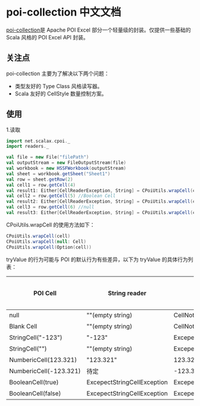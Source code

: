 # poi-collection 中文文档

[poi-collection](https://github.com/scalax/poi-collection)是 Apache POI
Excel 部分一个轻量级的封装。仅提供一些基础的 Scala 风格的 POI Excel API 封装。

## 关注点

poi-collection 主要为了解决以下两个问题：
* 类型友好的 Type Class 风格读写器。
* Scala 友好的 CellStyle 数量控制方案。

## 使用

1.读取

```scala
import net.scalax.cpoi._
import readers._

val file = new File("filePath")
val outputStream = new FileOutputStream(file)
val workbook = new HSSFWorkbook(outputStream)
val sheet = workbook.getSheet("Sheet1")
val row = sheet.getRow(2)
val cell1 = row.getCell(4)
val result1: Either[CellReaderException, String] = CPoiUtils.wrapCell(cell1).tryValue[String] //Right("Test")
val cell2 = row.getCell(5) //Boolean Cell
val result2: Either[CellReaderException, String] = CPoiUtils.wrapCell(cell2).tryValue[String] //Left(ExcepectStringCellException)
val cell3 = row.getCell(6) //null
val result3: Either[CellReaderException, String] = CPoiUtils.wrapCell(cell3).tryValue[Option[Double]] //Right(None)
```

CPoiUtils.wrapCell 的使用方法如下：
```scala
CPoiUtils.wrapCell(cell)
CPoiUtils.wrapCell(null: Cell)
CPoiUtils.wrapCell(Option(cell))
```

tryValue 的行为可能与 POI 的默认行为有些差异，以下为 tryValue 的具体行为列表：

| POI Cell | String reader | Double reader | Boolean reader | Date reader | Non blank string reader | Non empty string reader |
|-------|-------|-------|-------|-------|-------|-------|
| null | ""(empty string) | CellNotExistsException | CellNotExistsException | CellNotExistsException | 待定 | 待定 |
| Blank Cell | ""(empty string) | CellNotExistsException | CellNotExistsException | CellNotExistsException | 待定 | 待定 |
| StringCell("-123") | "-123" | ExcepectNumericCellException | ExcepectBooleanCellException | ExcepectDateException | 待定 | 待定 |
| StringCell("") | ""(empty string) | ExcepectNumericCellException | ExcepectBooleanCellException | ExcepectDateException | 待定 | 待定 |
| NumbericCell(123.321) | "123.321" | 123.321 | ExcepectBooleanCellException | 待定 | 待定 | 待定 |
| NumbericCell(-123.321) | 待定 | -123.321 | ExcepectBooleanCellException | 待定 | 待定 | 待定 |
| BooleanCell(true) | ExcepectStringCellException | ExcepectNumericCellException | true | ExcepectDateException | 待定 | 待定 |
| BooleanCell(false) | ExcepectStringCellException | ExcepectNumericCellException | false | ExcepectDateException | 待定 | 待定 |
